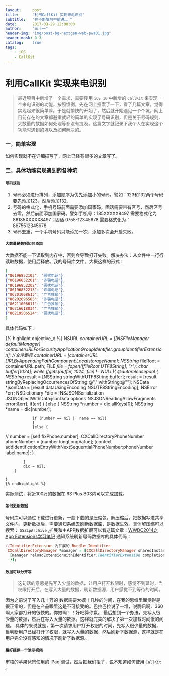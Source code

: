 ```yaml
---
layout:     post
title:      "利用CallKit 实现来电识别"
subtitle:   "在不断填坑中前进。。"
date:       2017-03-29 12:00:00
author:     "三十一"
header-img: "img/post-bg-nextgen-web-pwa01.jpg"
header-mask: 0.3
catalog:    true
tags:
    - iOS
    - CallKit
---
```



# 利用CallKit 实现来电识别

> 最近项目中新增了一个需求，需要使用 `iOS 10` 中新增的 `CallKit` 来实现一个来电识别的功能。按照惯例，先在网上搜索了一下，看了几篇文章，觉得实现起来很简单嘛。于是就愉快的开始了，然后就开始遇见一个个坑，网上目前存在的文章都避重就轻的简单的实现了号码识别，但是关于号码规则、大数量的数据如何处理等都没有提及。这篇文字就记录下我个人在实现这个功能时遇到的坑以及如何解决的。

### 一，简单实现

如何实现就不在详细描写了，网上已经有很多的文章写了。

### 二，具体功能实现遇到的各种坑

#### `号码规则`

 1. 号码必须进行排列，添加顺序为优先添加小的号码。譬如：123和132两个号码要先添加123，然后添加132.
 2. 号码的格式化，手机号码前面需要添加国家码，固话需要带有区号，然后区号去零，然后前面添加国家码。譬如手机号：185XXXXX8497  需要格式化为86185XXXXX8497；固话 0755-12345678 需要格式化为：8675512345678.
 3. 号码去重，一个手机号码只能添加一次，添加多次会开启失败。


 
#### `大数量是数据如何添加`
 大数据不能一下读取到内存中，否则会导致打开失败。解决办法：从文件中一行行读取数据，使用后释放。我的号码库文件，大概这样的形式：
 ```json
 [
 {"86196852102": "骚扰电话"},
 {"86196852201": "诈骗电话"},
 {"86196852202": "骚扰电话"},
 {"86196852213": "诈骗电话"},
 {"86201008613": "广告推销"},
 {"86202096585": "诈骗电话"},
 {"86211008611": "广告推销"},
 {"86216618834": "广告推销"},
 {"86219506524": "骚扰电话"},
 ]
 ```
 具体代码如下：
 

 {% highlight  objective_c %}
  NSURL *containerURL = [[NSFileManager defaultManager] containerURLForSecurityApplicationGroupIdentifier:groupIdentifierExtension];
    //文件路径
    containerURL = [containerURL URLByAppendingPathComponent:LocalstorageName];
    NSString* fileRoot = containerURL.path;
    FILE *file = fopen([fileRoot UTF8String], "r");
    char buffer[1024];
    while (fgets(buffer, 1024, file) != NULL){
        @autoreleasepool {
            NSString* result = [NSString stringWithUTF8String:buffer];
            result = [result stringByReplacingOccurrencesOfString:@"," withString:@""];
            NSData *jsonData = [result dataUsingEncoding:NSUTF8StringEncoding];
            NSError *err;
            NSDictionary *dic = [NSJSONSerialization JSONObjectWithData:jsonData
                                                                options:NSJSONReadingAllowFragments
                                                                  error:&err];
            if(err)
            {
            }else
            {
                NSString *number = dic.allKeys[0];
                NSString *name = dic[number];
                
                if (number == nil || name == nil)
                {
                }else {
//                    number = [self fixPhone:number];
                    CXCallDirectoryPhoneNumber phoneNumber = [number longLongValue];
                    [context addIdentificationEntryWithNextSequentialPhoneNumber:phoneNumber label:name];
                }

            }
            dic = nil;
        }
        
    }
    {% endhighlight %}

 
 
 实际测试，将近100万的数据在 6S Plus 30S内可以完成加载。
 
#### `如何更新数据`

  号码库可以通过下载进行更新，一般下载的是压缩包，解压缩后，把数据写进共享文件内，更新数据后，需要通知系统去刷新数据库，是数据生效。具体解压缩可以搜索： `SSZipArchive` ,扩展和主APP数据扩展可以看这篇文章：[WWDC2014之App Extensions学习笔记](http://foggry.com/blog/2014/06/23/wwdc2014zhi-app-extensionsxue-xi-bi-ji/) 通知系统刷新号码数据库的具体代码：
  
  ```ruby
  //IdentifierExtension 为扩展的 Bundle Identifier
   CXCallDirectoryManager *manager = [CXCallDirectoryManager sharedInstance];
    [manager reloadExtensionWithIdentifier:IdentifierExtension completionHandler:^(NSError * _Nullable error) {
    }];
  ```


#### `数据可以分开写`
> 这句话的意思是先写入少量的数据，让用户打开权限时，感觉不到延时，当权限打开后，在写入大量的数据，刷新数据源，用户感觉不到等待的时间。

因为之前说了写入几十万的 数据需要大概十几秒的时间，在我的思维里面觉得是很正常的，但是在产品眼里这是不可接受的。巴拉巴拉说了一堆，说腾讯啊、360啊人家都打开的很快的。你娘啊！！好吧算你赢。
最后想到一个办法，先写入很少量的数据，然后在写入大量的数据。这样就完美的解决了第一次加载时间慢的问题。
具体的来说就是，第一次请求用户打开权限的时间，先写入很少量的数据，当判断用户已经打开了权限，就写入大量的数据，然后刷新下数据源，这样就是在用户完全没有感知的情况下刷新了数据源。

#### `最好提供一个演示视频`

审核的苹果爸爸使用的 iPad 测试，然后把我们拒了，说不知道如何使用  `CallKit` 。

